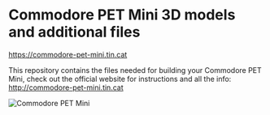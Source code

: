 # Commodore PET Mini 3D models and additional files
https://commodore-pet-mini.tin.cat

This repository contains the files needed for building your Commodore PET Mini, check out the official website for instructions and all the info: http://commodore-pet-mini.tin.cat

![Commodore PET Mini](http://commodore-pet-mini.tin.cat/res/img/Commodore_PET_Mini_CBM_8032_Front.jpg)
